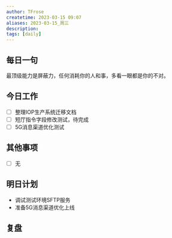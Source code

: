 ```yaml
---
author: TFrose
createtime: 2023-03-15 09:07
aliases: 2023-03-15_周三
description:
tags: [daily]
---
```


## 每日一句
最顶级能力是屏蔽力，任何消耗你的人和事，多看一眼都是你的不对。

## 今日工作
- [ ] 整理IOP生产系统迁移文档
- [ ] 短厅指令字段修改测试，待完成
- [ ] 5G消息渠道优化测试

## 其他事项
- [ ] 无

## 明日计划
- 调试测试环境SFTP服务
- 准备5G消息渠道优化上线

## 复盘

